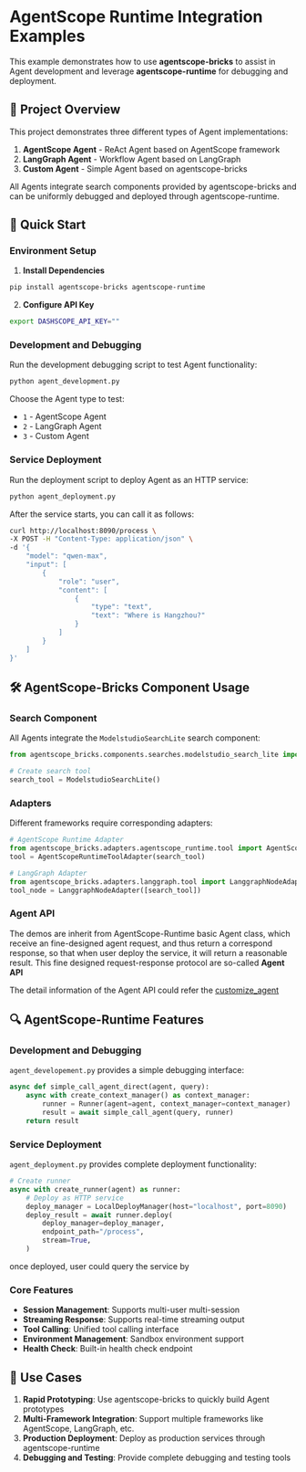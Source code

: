 # AgentScope Runtime Integration Examples

This example demonstrates how to use **agentscope-bricks** to assist in Agent development and leverage **agentscope-runtime** for debugging and deployment.

## 🎯 Project Overview

This project demonstrates three different types of Agent implementations:
1. **AgentScope Agent** - ReAct Agent based on AgentScope framework
2. **LangGraph Agent** - Workflow Agent based on LangGraph
3. **Custom Agent** - Simple Agent based on agentscope-bricks

All Agents integrate search components provided by agentscope-bricks and can be uniformly debugged and deployed through agentscope-runtime.

## 🚀 Quick Start

### Environment Setup

1. **Install Dependencies**
```bash
pip install agentscope-bricks agentscope-runtime
```

2. **Configure API Key**
```bash
export DASHSCOPE_API_KEY=""
```

### Development and Debugging

Run the development debugging script to test Agent functionality:

```bash
python agent_development.py
```

Choose the Agent type to test:
- `1` - AgentScope Agent
- `2` - LangGraph Agent
- `3` - Custom Agent

### Service Deployment

Run the deployment script to deploy Agent as an HTTP service:

```bash
python agent_deployment.py
```

After the service starts, you can call it as follows:

```bash
curl http://localhost:8090/process \
-X POST -H "Content-Type: application/json" \
-d '{
    "model": "qwen-max",
    "input": [
        {
            "role": "user",
            "content": [
                {
                    "type": "text",
                    "text": "Where is Hangzhou?"
                }
            ]
        }
    ]
}'
```

## 🛠️ AgentScope-Bricks Component Usage

### Search Component

All Agents integrate the `ModelstudioSearchLite` search component:

```python
from agentscope_bricks.components.searches.modelstudio_search_lite import ModelstudioSearchLite

# Create search tool
search_tool = ModelstudioSearchLite()
```

### Adapters

Different frameworks require corresponding adapters:

```python
# AgentScope Runtime Adapter
from agentscope_bricks.adapters.agentscope_runtime.tool import AgentScopeRuntimeToolAdapter
tool = AgentScopeRuntimeToolAdapter(search_tool)

# LangGraph Adapter
from agentscope_bricks.adapters.langgraph.tool import LanggraphNodeAdapter
tool_node = LanggraphNodeAdapter([search_tool])
```

### Agent API

The demos are inherit from AgentScope-Runtime basic Agent class, which receive an fine-designed agent request,
and thus return a correspond response, so that when user deploy the service, it will return a reasonable result.
This fine designed  request-response protocol are so-called **Agent API**

The detail information of the Agent API could refer the [customize_agent](react_agent_with_customize_agent.py)


## 🔍 AgentScope-Runtime Features

### Development and Debugging

`agent_developement.py` provides a simple debugging interface:

```python
async def simple_call_agent_direct(agent, query):
    async with create_context_manager() as context_manager:
        runner = Runner(agent=agent, context_manager=context_manager)
        result = await simple_call_agent(query, runner)
    return result
```

### Service Deployment

`agent_deployment.py` provides complete deployment functionality:

```python
# Create runner
async with create_runner(agent) as runner:
    # Deploy as HTTP service
    deploy_manager = LocalDeployManager(host="localhost", port=8090)
    deploy_result = await runner.deploy(
        deploy_manager=deploy_manager,
        endpoint_path="/process",
        stream=True,
    )
```

once deployed, user could query the service by


### Core Features

- **Session Management**: Supports multi-user multi-session
- **Streaming Response**: Supports real-time streaming output
- **Tool Calling**: Unified tool calling interface
- **Environment Management**: Sandbox environment support
- **Health Check**: Built-in health check endpoint

## 📝 Use Cases

1. **Rapid Prototyping**: Use agentscope-bricks to quickly build Agent prototypes
2. **Multi-Framework Integration**: Support multiple frameworks like AgentScope, LangGraph, etc.
3. **Production Deployment**: Deploy as production services through agentscope-runtime
4. **Debugging and Testing**: Provide complete debugging and testing tools
